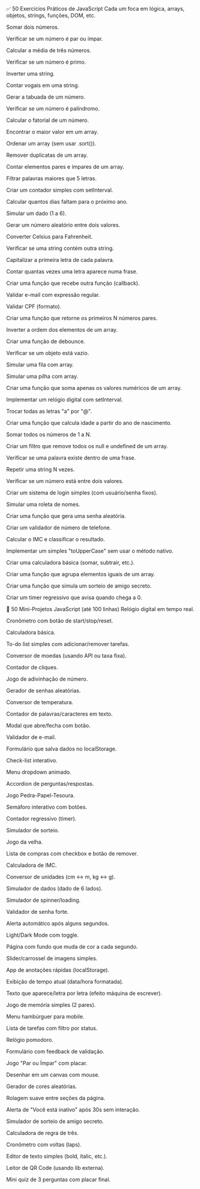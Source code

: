 ✅ 50 Exercícios Práticos de JavaScript
Cada um foca em lógica, arrays, objetos, strings, funções, DOM, etc.

Somar dois números.

Verificar se um número é par ou ímpar.

Calcular a média de três números.

Verificar se um número é primo.

Inverter uma string.

Contar vogais em uma string.

Gerar a tabuada de um número.

Verificar se um número é palíndromo.

Calcular o fatorial de um número.

Encontrar o maior valor em um array.

Ordenar um array (sem usar .sort()).

Remover duplicatas de um array.

Contar elementos pares e ímpares de um array.

Filtrar palavras maiores que 5 letras.

Criar um contador simples com setInterval.

Calcular quantos dias faltam para o próximo ano.

Simular um dado (1 a 6).

Gerar um número aleatório entre dois valores.

Converter Celsius para Fahrenheit.

Verificar se uma string contém outra string.

Capitalizar a primeira letra de cada palavra.

Contar quantas vezes uma letra aparece numa frase.

Criar uma função que recebe outra função (callback).

Validar e-mail com expressão regular.

Validar CPF (formato).

Criar uma função que retorne os primeiros N números pares.

Inverter a ordem dos elementos de um array.

Criar uma função de debounce.

Verificar se um objeto está vazio.

Simular uma fila com array.

Simular uma pilha com array.

Criar uma função que soma apenas os valores numéricos de um array.

Implementar um relógio digital com setInterval.

Trocar todas as letras "a" por "@".

Criar uma função que calcula idade a partir do ano de nascimento.

Somar todos os números de 1 a N.

Criar um filtro que remove todos os null e undefined de um array.

Verificar se uma palavra existe dentro de uma frase.

Repetir uma string N vezes.

Verificar se um número está entre dois valores.

Criar um sistema de login simples (com usuário/senha fixos).

Simular uma roleta de nomes.

Criar uma função que gera uma senha aleatória.

Criar um validador de número de telefone.

Calcular o IMC e classificar o resultado.

Implementar um simples "toUpperCase" sem usar o método nativo.

Criar uma calculadora básica (somar, subtrair, etc.).

Criar uma função que agrupa elementos iguais de um array.

Criar uma função que simula um sorteio de amigo secreto.

Criar um timer regressivo que avisa quando chega a 0.



🚀 50 Mini-Projetos JavaScript (até 100 linhas)
Relógio digital em tempo real.

Cronômetro com botão de start/stop/reset.

Calculadora básica.

To-do list simples com adicionar/remover tarefas.

Conversor de moedas (usando API ou taxa fixa).

Contador de cliques.

Jogo de adivinhação de número.

Gerador de senhas aleatórias.

Conversor de temperatura.

Contador de palavras/caracteres em texto.

Modal que abre/fecha com botão.

Validador de e-mail.

Formulário que salva dados no localStorage.

Check-list interativo.

Menu dropdown animado.

Accordion de perguntas/respostas.

Jogo Pedra-Papel-Tesoura.

Semáforo interativo com botões.

Contador regressivo (timer).

Simulador de sorteio.

Jogo da velha.

Lista de compras com checkbox e botão de remover.

Calculadora de IMC.

Conversor de unidades (cm ↔ m, kg ↔ g).

Simulador de dados (dado de 6 lados).

Simulador de spinner/loading.

Validador de senha forte.

Alerta automático após alguns segundos.

Light/Dark Mode com toggle.

Página com fundo que muda de cor a cada segundo.

Slider/carrossel de imagens simples.

App de anotações rápidas (localStorage).

Exibição de tempo atual (data/hora formatada).

Texto que aparece/letra por letra (efeito máquina de escrever).

Jogo de memória simples (2 pares).

Menu hambúrguer para mobile.

Lista de tarefas com filtro por status.

Relógio pomodoro.

Formulário com feedback de validação.

Jogo "Par ou Ímpar" com placar.

Desenhar em um canvas com mouse.

Gerador de cores aleatórias.

Rolagem suave entre seções da página.

Alerta de "Você está inativo" após 30s sem interação.

Simulador de sorteio de amigo secreto.

Calculadora de regra de três.

Cronômetro com voltas (laps).

Editor de texto simples (bold, italic, etc.).

Leitor de QR Code (usando lib externa).

Mini quiz de 3 perguntas com placar final.
